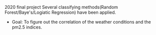 2020 final project
Several classifying methods(Random Forest/Baye's/Logiatic Regression) have been applied.
* Goal: To figure out the correlation of the weather conditions and the pm2.5 indices.
